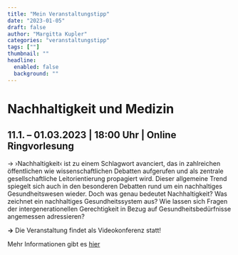 ```yaml
---
title: "Mein Veranstaltungstipp"
date: "2023-01-05"
draft: false
author: "Margitta Kupler"
categories: "veranstaltungstipp"
tags: [""]
thumbnail: ""
headline:
  enabled: false
  background: ""
---
```


# Nachhaltigkeit und Medizin

## 11.1. – 01.03.2023 | 18:00 Uhr | Online Ringvorlesung

<!--more-->

→ ›Nachhaltigkeit‹ ist zu einem Schlagwort avanciert, das in zahlreichen
öffentlichen wie wissenschaftlichen Debatten aufgerufen und als zentrale
gesellschaftliche Leitorientierung propagiert wird. Dieser allgemeine Trend
spiegelt sich auch in den besonderen Debatten rund um ein nachhaltiges
Gesundheitswesen wieder. Doch was genau bedeutet Nachhaltigkeit? Was zeichnet
ein nachhaltiges Gesundheitssystem aus? Wie lassen sich Fragen der
intergenerationellen Gerechtigkeit in Bezug auf Gesundheitsbedürfnisse
angemessen adressieren?

**→** Die Veranstaltung findet als Videokonferenz statt!

Mehr Informationen gibt es [hier](https://www.uni-kiel.de/de/detailansicht/news/rv-nachhaltigkeit-medizin "Uni-Kiel")



